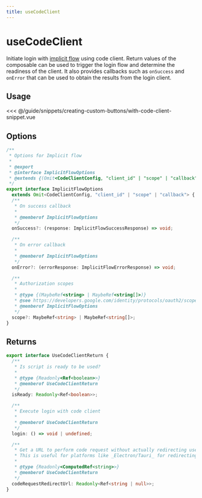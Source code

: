 ```yaml
---
title: useCodeClient
---
```


# useCodeClient

Initiate login with [implicit flow](https://developers.google.com/identity/oauth2/web/guides/use-code-model) using code client. Return values of the composable can be used
to trigger the login flow and determine the readiness of the client.
It also provides callbacks such as `onSuccess` and `onError` that can be used to obtain the results from the login client.

## Usage

<<< @/guide/snippets/creating-custom-buttons/with-code-client-snippet.vue

## Options

```ts
/**
 * Options for Implicit flow
 *
 * @export
 * @interface ImplicitFlowOptions
 * @extends {(Omit<CodeClientConfig, "client_id" | "scope" | "callback">)}
 */
export interface ImplicitFlowOptions
  extends Omit<CodeClientConfig, "client_id" | "scope" | "callback"> {
  /**
   * On success callback
   *
   * @memberof ImplicitFlowOptions
   */
  onSuccess?: (response: ImplicitFlowSuccessResponse) => void;

  /**
   * On error callback
   *
   * @memberof ImplicitFlowOptions
   */
  onError?: (errorResponse: ImplicitFlowErrorResponse) => void;

  /**
   * Authorization scopes
   *
   * @type {(MaybeRef<string> | MaybeRef<string[]>)}
   * @see https://developers.google.com/identity/protocols/oauth2/scopes
   * @memberof ImplicitFlowOptions
   */
  scope?: MaybeRef<string> | MaybeRef<string[]>;
}
```

## Returns

```ts
export interface UseCodeClientReturn {
  /**
   * Is script is ready to be used?
   *
   * @type {Readonly<Ref<boolean>>}
   * @memberof UseCodeClientReturn
   */
  isReady: Readonly<Ref<boolean>>;

  /**
   * Execute login with code client
   *
   * @memberof UseCodeClientReturn
   */
  login: () => void | undefined;

  /**
   * Get a URL to perform code request without actually redirecting user.
   * This is useful for platforms like _Electron/Tauri_ for redirecting user with system browser
   *
   * @type {Readonly<ComputedRef<string>>}
   * @memberof UseCodeClientReturn
   */
  codeRequestRedirectUrl: Readonly<Ref<string | null>>;
}
```
